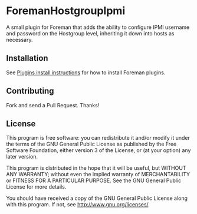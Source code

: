 # ForemanHostgroupIpmi

A small plugin for Foreman that adds the ability to configure IPMI username and
password on the Hostgroup level, inheriting it down into hosts as necessary.

## Installation

See [Plugins install instructions](https://theforeman.org/plugins/) for how to
install Foreman plugins.

## Contributing

Fork and send a Pull Request. Thanks!

## License

This program is free software: you can redistribute it and/or modify
it under the terms of the GNU General Public License as published by
the Free Software Foundation, either version 3 of the License, or
(at your option) any later version.

This program is distributed in the hope that it will be useful,
but WITHOUT ANY WARRANTY; without even the implied warranty of
MERCHANTABILITY or FITNESS FOR A PARTICULAR PURPOSE.  See the
GNU General Public License for more details.

You should have received a copy of the GNU General Public License
along with this program.  If not, see <http://www.gnu.org/licenses/>.

